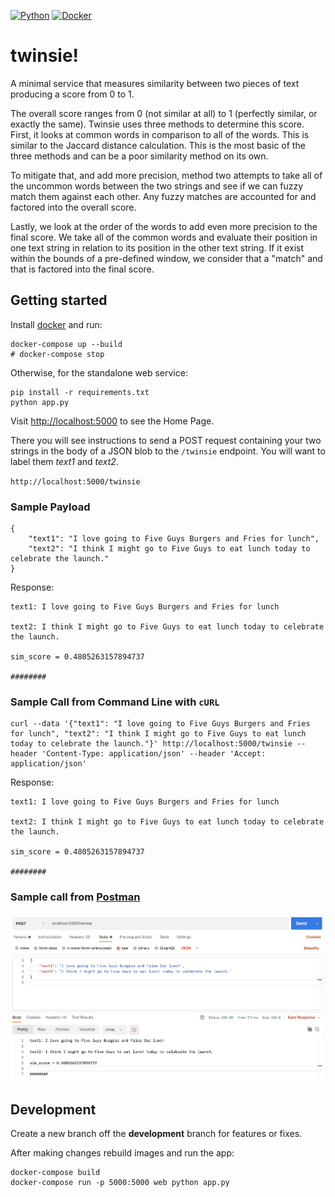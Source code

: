 [![Python](https://img.shields.io/badge/python-3.5%2C%203.6--dev-blue.svg)]()
[![Docker](https://img.shields.io/docker/automated/jrottenberg/ffmpeg.svg?maxAge=2592000)]()

# twinsie!

A minimal service that measures similarity between two pieces of text producing a score from 0 to 1.

The overall score ranges from 0 (not similar at all) to 1 (perfectly
similar, or exactly the same). Twinsie uses three methods to determine
this score. First, it looks at common words in comparison to all of the words.
This is similar to the Jaccard distance calculation. This is the most basic 
of the three methods and can be a poor similarity method on its own. 
    
To mitigate that, and add more precision, method two attempts to take all 
of the uncommon words between the two strings and see if we can fuzzy match 
them against each other. Any fuzzy matches are accounted for and factored 
into the overall score. 
    
Lastly, we look at the order of the words to add even more precision to the 
final score. We take all of the common words and evaluate their position in
one text string in relation to its position in the other text string. If it
exist within the bounds of a pre-defined window, we consider that a "match"
and that is factored into the final score.



## Getting started

Install [docker](https://docs.docker.com/engine/installation/) and run:

```shell
docker-compose up --build
# docker-compose stop
```

Otherwise, for the standalone web service:

```shell
pip install -r requirements.txt
python app.py
```

Visit [http://localhost:5000](http://localhost:5000) to see the Home Page.

There you will see instructions to send a POST request containing your two strings in the body of a JSON blob to the `/twinsie` endpoint. You will want to label them *text1* and *text2*.

`http://localhost:5000/twinsie`


### Sample Payload

```
{
    "text1": "I love going to Five Guys Burgers and Fries for lunch",
    "text2": "I think I might go to Five Guys to eat lunch today to celebrate the launch."
}
```
Response:
```
text1: I love going to Five Guys Burgers and Fries for lunch

text2: I think I might go to Five Guys to eat lunch today to celebrate the launch.

sim_score = 0.4805263157894737

########
```


### Sample Call from Command Line with `cURL`

```shell
curl --data '{"text1": "I love going to Five Guys Burgers and Fries for lunch", "text2": "I think I might go to Five Guys to eat lunch today to celebrate the launch."}' http://localhost:5000/twinsie --header 'Content-Type: application/json' --header 'Accept: application/json'
```

Response:
```
text1: I love going to Five Guys Burgers and Fries for lunch

text2: I think I might go to Five Guys to eat lunch today to celebrate the launch.

sim_score = 0.4805263157894737

########
```

### Sample call from [Postman](https://www.postman.com/downloads/)
![](postman_sample.png)



## Development

Create a new branch off the **development** branch for features or fixes.

After making changes rebuild images and run the app:

```shell
docker-compose build
docker-compose run -p 5000:5000 web python app.py
